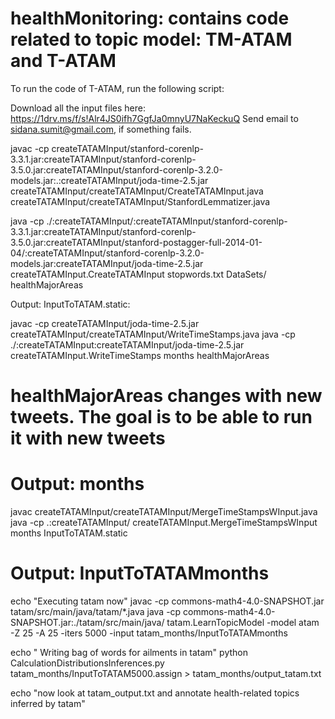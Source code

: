 # healthMonitoring: contains code related to topic model: TM-ATAM and T-ATAM

To run the code of T-ATAM, run the following script:


Download all the input files here: https://1drv.ms/f/s!Alr4JS0ifh7GgfJa0mnyU7NaKeckuQ
Send email to sidana.sumit@gmail.com, if something fails.

javac -cp createTATAMInput/stanford-corenlp-3.3.1.jar:createTATAMInput/stanford-corenlp-3.5.0.jar:createTATAMInput/stanford-corenlp-3.2.0-models.jar:.:createTATAMInput/joda-time-2.5.jar  createTATAMInput/createTATAMInput/CreateTATAMInput.java createTATAMInput/createTATAMInput/StanfordLemmatizer.java

java -cp ./:createTATAMInput/:createTATAMInput/stanford-corenlp-3.3.1.jar:createTATAMInput/stanford-corenlp-3.5.0.jar:createTATAMInput/stanford-postagger-full-2014-01-04/:createTATAMInput/stanford-corenlp-3.2.0-models.jar:createTATAMInput/joda-time-2.5.jar createTATAMInput.CreateTATAMInput stopwords.txt DataSets/ healthMajorAreas

Output: InputToTATAM.static:

javac -cp createTATAMInput/joda-time-2.5.jar createTATAMInput/createTATAMInput/WriteTimeStamps.java
java -cp ./:createTATAMInput:createTATAMInput/joda-time-2.5.jar createTATAMInput.WriteTimeStamps months healthMajorAreas

# healthMajorAreas changes with new tweets. The goal is to be able to run it with new tweets


# Output: months

javac createTATAMInput/createTATAMInput/MergeTimeStampsWInput.java
java -cp .:createTATAMInput/ createTATAMInput.MergeTimeStampsWInput months InputToTATAM.static
# Output: InputToTATAMmonths
echo "Executing tatam now"
javac -cp commons-math4-4.0-SNAPSHOT.jar tatam/src/main/java/tatam/*.java
java -cp commons-math4-4.0-SNAPSHOT.jar:./tatam/src/main/java/ tatam.LearnTopicModel -model atam -Z 25 -A 25 -iters 5000 -input tatam_months/InputToTATAMmonths

echo " Writing bag of words for ailments in tatam"
python CalculationDistributionsInferences.py tatam_months/InputToTATAM5000.assign > tatam_months/output_tatam.txt

echo "now look at tatam_output.txt and annotate health-related topics inferred by tatam"

